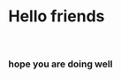 
<html>
  <head>
    <h1> Hello friends </h1>
    <br>
  </head>
  <body>
    <h3> hope  you are doing well </h3>
  </body>
  </html>
